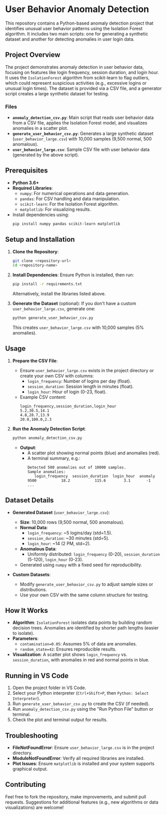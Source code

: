 # User Behavior Anomaly Detection

This repository contains a Python-based anomaly detection project that identifies unusual user behavior patterns using the Isolation Forest algorithm. It includes two main scripts: one for generating a synthetic dataset and another for detecting anomalies in user login data.

## Project Overview

The project demonstrates anomaly detection in user behavior data, focusing on features like login frequency, session duration, and login hour. It uses the `IsolationForest` algorithm from scikit-learn to flag outliers, which could represent suspicious activities (e.g., excessive logins or unusual login times). The dataset is provided via a CSV file, and a generator script creates a large synthetic dataset for testing.

### Files
- **`anomaly_detection_csv.py`**: Main script that reads user behavior data from a CSV file, applies the Isolation Forest model, and visualizes anomalies in a scatter plot.
- **`generate_user_behavior_csv.py`**: Generates a large synthetic dataset (`user_behavior_large.csv`) with 10,000 samples (9,500 normal, 500 anomalous).
- **`user_behavior_large.csv`**: Sample CSV file with user behavior data (generated by the above script).

## Prerequisites

- **Python 3.6+**
- **Required Libraries**:
  - `numpy`: For numerical operations and data generation.
  - `pandas`: For CSV handling and data manipulation.
  - `scikit-learn`: For the Isolation Forest algorithm.
  - `matplotlib`: For visualizing results.
- Install dependencies using:
  ```bash
  pip install numpy pandas scikit-learn matplotlib
  ```

## Setup and Installation

1. **Clone the Repository**:
   ```bash
   git clone <repository-url>
   cd <repository-name>
   ```

2. **Install Dependencies**:
   Ensure Python is installed, then run:
   ```bash
   pip install -r requirements.txt
   ```
   Alternatively, install the libraries listed above.

3. **Generate the Dataset** (optional):
   If you don't have a custom `user_behavior_large.csv`, generate one:
   ```bash
   python generate_user_behavior_csv.py
   ```
   This creates `user_behavior_large.csv` with 10,000 samples (5% anomalies).

## Usage

1. **Prepare the CSV File**:
   - Ensure `user_behavior_large.csv` exists in the project directory or create your own CSV with columns:
     - `login_frequency`: Number of logins per day (float).
     - `session_duration`: Session length in minutes (float).
     - `login_hour`: Hour of login (0-23, float).
   - Example CSV content:
     ```csv
     login_frequency,session_duration,login_hour
     5.2,30.5,14.1
     4.8,28.7,13.9
     20.0,100.0,2.3
     ```

2. **Run the Anomaly Detection Script**:
   ```bash
   python anomaly_detection_csv.py
   ```
   - **Output**:
     - A scatter plot showing normal points (blue) and anomalies (red).
     - A terminal summary, e.g.:
       ```
       Detected 500 anomalies out of 10000 samples.
       Sample anomalies:
          login_frequency  session_duration  login_hour  anomaly
       9500           18.2           115.6        3.1       -1
       ...
       ```

## Dataset Details

- **Generated Dataset** (`user_behavior_large.csv`):
  - **Size**: 10,000 rows (9,500 normal, 500 anomalous).
  - **Normal Data**: 
    - `login_frequency`: ~5 logins/day (std=1.5).
    - `session_duration`: ~30 minutes (std=5).
    - `login_hour`: ~14 (2 PM, std=2).
  - **Anomalous Data**:
    - Uniformly distributed: `login_frequency` (0-20), `session_duration` (5-120), `login_hour` (0-23).
  - Generated using `numpy` with a fixed seed for reproducibility.

- **Custom Datasets**:
  - Modify `generate_user_behavior_csv.py` to adjust sample sizes or distributions.
  - Use your own CSV with the same column structure for testing.

## How It Works

- **Algorithm**: `IsolationForest` isolates data points by building random decision trees. Anomalies are identified by shorter path lengths (easier to isolate).
- **Parameters**:
  - `contamination=0.05`: Assumes 5% of data are anomalies.
  - `random_state=42`: Ensures reproducible results.
- **Visualization**: A scatter plot shows `login_frequency` vs. `session_duration`, with anomalies in red and normal points in blue.

## Running in VS Code

1. Open the project folder in VS Code.
2. Select your Python interpreter (`Ctrl+Shift+P`, then `Python: Select Interpreter`).
3. Run `generate_user_behavior_csv.py` to create the CSV (if needed).
4. Run `anomaly_detection_csv.py` using the "Run Python File" button or terminal.
5. Check the plot and terminal output for results.

## Troubleshooting

- **FileNotFoundError**: Ensure `user_behavior_large.csv` is in the project directory.
- **ModuleNotFoundError**: Verify all required libraries are installed.
- **Plot Issues**: Ensure `matplotlib` is installed and your system supports graphical output.

## Contributing

Feel free to fork the repository, make improvements, and submit pull requests. Suggestions for additional features (e.g., new algorithms or data visualizations) are welcome!
